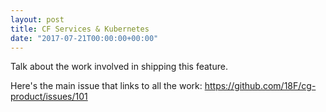 ```yaml
---
layout: post
title: CF Services & Kubernetes
date: "2017-07-21T00:00:00+00:00"
---
```


Talk about the work involved in shipping this feature.

Here's the main issue that links to all the work:
https://github.com/18F/cg-product/issues/101
